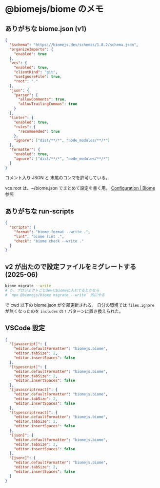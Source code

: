 # @biomejs/biome のメモ

## ありがちな biome.json (v1)

```json
{
  "$schema": "https://biomejs.dev/schemas/1.8.2/schema.json",
  "organizeImports": {
    "enabled": true
  },
  "vcs": {
    "enabled": true,
    "clientKind": "git",
    "useIgnoreFile": true,
    "root": "."
  },
  "json": {
    "parser": {
      "allowComments": true,
      "allowTrailingCommas": true
    }
  },
  "linter": {
    "enabled": true,
    "rules": {
      "recommended": true
    },
    "ignore": ["dist/**/*", "node_modules/**/*"]
  },
  "formatter": {
    "enabled": true,
    "ignore": ["dist/**/*", "node_modules/**/*"]
  }
}
```

コメント入り JSON と 末尾のコンマを許可している。

vcs.root は、~/biome.json でまとめて設定を書く用。
[Configuration | Biome](https://biomejs.dev/reference/configuration/#vcs)参照

## ありがちな run-scripts

```json
{
  "scripts": {
    "format": "biome format --write .",
    "lint": "biome lint .",
    "check": "biome check --write ."
  }
}
```

## v2 が出たので設定ファイルをミグレートする (2025-06)

```sh
biome migrate --write
# か、プロジェクトごとdevにbiomeに入れてるとかなら
# `npx @biomejs/biome migrate --write` 的にやる
```

で cwd 以下の biome.json が全部更新される。
自分の環境では `files.ignore` が無くなったのを `includes` の `!` パターンに置き換えられた。

## VSCode 設定

```json
{
  "[javascript]": {
    "editor.defaultFormatter": "biomejs.biome",
    "editor.tabSize": 2,
    "editor.insertSpaces": false
  },
  "[typescript]": {
    "editor.defaultFormatter": "biomejs.biome",
    "editor.tabSize": 2,
    "editor.insertSpaces": false
  },
  "[javascriptreact]": {
    "editor.defaultFormatter": "biomejs.biome",
    "editor.tabSize": 2,
    "editor.insertSpaces": false
  },
  "[typescriptreact]": {
    "editor.defaultFormatter": "biomejs.biome",
    "editor.tabSize": 2,
    "editor.insertSpaces": false
  },
  "[json]": {
    "editor.defaultFormatter": "biomejs.biome",
    "editor.tabSize": 2,
    "editor.insertSpaces": false
  },
  "[jsonc]": {
    "editor.defaultFormatter": "biomejs.biome",
    "editor.tabSize": 2,
    "editor.insertSpaces": false
  }
}
```
